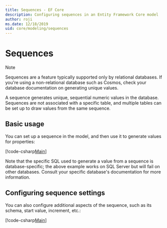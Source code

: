 ```yaml
---
title: Sequences - EF Core
description: Configuring sequences in an Entity Framework Core model
author: roji
ms.date: 12/18/2019
uid: core/modeling/sequences
---
```

# Sequences

> [!NOTE]
> Sequences are a feature typically supported only by relational databases. If you're using a non-relational database such as Cosmos, check your database documentation on generating unique values.

A sequence generates unique, sequential numeric values in the database. Sequences are not associated with a specific table, and multiple tables can be set up to draw values from the same sequence.

## Basic usage

You can set up a sequence in the model, and then use it to generate values for properties:

[!code-csharp[Main](../../../samples/core/Modeling/Sequences/Sequence.cs?name=Sequence&highlight=3,7)]

Note that the specific SQL used to generate a value from a sequence is database-specific; the above example works on SQL Server but will fail on other databases. Consult your specific database's documentation for more information.

## Configuring sequence settings

You can also configure additional aspects of the sequence, such as its schema, start value, increment, etc.:

[!code-csharp[Main](../../../samples/core/Modeling/Sequences/SequenceConfiguration.cs?name=SequenceConfiguration&highlight=3-5)]
